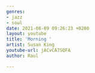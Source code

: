 ```yaml
---
genres:
- jazz
- soul
date: 2021-08-09 09:26:23 +0200
layout: youtube
title: 'Morning '
artist: Susan King
youtube-url: jACvCA7SQFA
author: Raul

---
```

